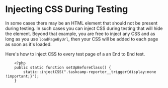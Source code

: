 # Injecting CSS During Testing

In some cases there may be an HTML element that should not be present during testing.  In such cases you can inject CSS during testing that will hide the element.  Beyond that example, you are free to inject any CSS and as long as you use `loadPageByUrl`, then your CSS will be added to each page as soon as it's loaded.

Here's how to inject CSS to every test page of a an End to End test.

        <?php
        public static function setUpBeforeClass() {
            static::injectCSS(".taskcamp-reporter__trigger{display:none !important;}");
        }        
